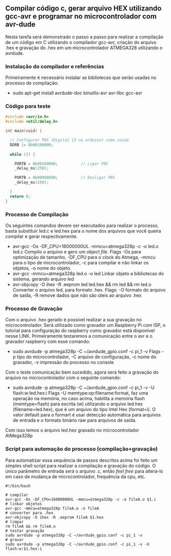 ## Compilar código c, gerar arquivo HEX utilizando gcc-avr e programar no microcontrolador com avr-dude

Nesta tarefa será demonstrado o passo a passo para realizar a compilação de um código em C utilizando o compilador gcc-avr, criação do arquivo .hex e gravação do .hex em um microcontrolador ATMEGA328 utilizando o avrdude.
### Instalação do compilador e referências
Primeiramente é necessário instalar as bibliotecas que serão usadas no processo de compilação:

- sudo apt-get install avrdude-doc binutils-avr avr-libc gcc-avr
### Código para teste
```c
#include <avr/io.h>                        
#include <util/delay.h>                    

int main(void) {

  // Configurar PB5 (Digital 13 no arduino) como saída
  DDRB |= 0b00100000;            
 
  while (1) {

    PORTB = 0b00100000;          // Ligar PB5
    _delay_ms(250);                                           

    PORTB = 0b00000000;          // Desligar PB5
    _delay_ms(250);                                          

  }                                                
  return 0;                            
}
```

### Processo de Compilação
Os seguintes comandos devem ser executados para realizar o processo, basta substituir led.c e led.hex para o nome dos arquivos que você queira compilar e gerar respectivamente.

- avr-gcc -Os -DF_CPU=16000000UL -mmcu=atmega328p -c -o led.o led.c
Compilo o arquivo e gero um *object file*. Flags -Os para optimização de tamanho, -DF_CPU para o clock do Atmega, -mmcu para o tipo de microcontrolador, -c para compilar e não linkar os objetos, -o nome do objeto.
- avr-gcc -mmcu=atmega328p led.o -o led
Linkar objeto a bibliotecas do sistema, gerando arquivo led
- avr-objcopy -O ihex -R .eeprom led led.hex && rm led && rm led.o
Converter o arquivo led, para formato .hex. Flags: -O formato do arquivo de saída, -R remove dados que não são úteis ao arquivo .hex

### Processo de Gravação

Com o arquivo .hex gerado é possível realizar a sua gravação no microcontrolador. Será utilizado como gravador um Raspberry Pi com ISP, o tutorial para configuração do raspberry como gravador está disponível nesse LINK.
Primeiramente testaremos a comunicação entre o avr e o gravador raspberry com esse comando:

-  sudo avrdude -p atmega328p -C ~/avrdude_gpio.conf -c pi_1 -v
Flags -p tipo do microcontrolador, -C arquivo de configuração, -c nome do gravador, -v impressão do processo no console

Com o teste comunicação bem sucedido, agora será feito a gravação do arquivo no microcontrolador com o seguinte comando:

- sudo avrdude -p atmega328p -C ~/avrdude_gpio.conf -c pi_1 -v -U flash:w:led.hex:i
Flags -U memtype:op:filename:format, faz uma operação na memória, no caso acima, habilita a memória flash (memtype=flash) para escrita (w) utilizando o arquivo led.hex (filename=led.hex), que é um arquivo do tipo Intel Hex (format=i). O valor default para o formart é usar detecção automática para arquivos de entrada e o formato binário raw para arquivos de saída.

Com isso temos o arquivo led.hex gravado no microcontrolador AtMega328p

### Script para automação do processo (compilação+gravação)

Para automatizar essa sequência de passos descritos acima foi feito um simples shell script para realizar a compilação e gravação do código. O único parâmetro de entrada será o arquivo .c, então *feel free* para altera-lo em caso de mudança de microcontrolador, frequência da cpu, etc.
```shell
#!/bin/bash

# compilar
avr-gcc -Os -DF_CPU=16000000UL -mmcu=atmega328p -c -o fileA.o $1.c
# linkar objetos
avr-gcc -mmcu=atmega328p fileA.o -o fileA
# converter para .hex
avr-objcopy -O ihex -R .eeprom fileA $1.hex
# limpar
rm fileA && rm fileA.o
# testar gravação
sudo avrdude -p atmega328p -C ~/avrdude_gpio.conf -c pi_1 -v
# gravar
sudo avrdude -p atmega328p -C ~/avrdude_gpio.conf -c pi_1 -v -U flash:w:$1.hex:i
```




